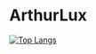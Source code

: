 # ArthurLux

<div style="width: 200px;">
<a href="https://github.com/ArthurLux07/github-readme-stats">
  <img src="https://github-readme-stats.vercel.app/api/top-langs/?username=ArthurLux07&langs_count=8" alt="Top Langs" />
</a>
</div>
